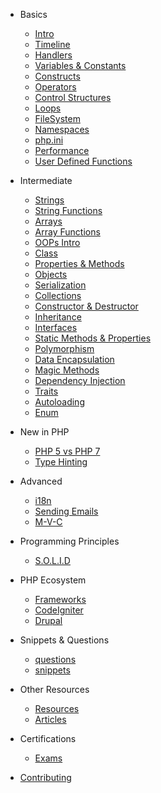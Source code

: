 - Basics

  - [Intro](basics/intro.md)
  - [Timeline](basics/timeline.md)
  - [Handlers](basics/handlers.md)
  - [Variables & Constants](basics/basics.md)
  - [Constructs](basics/functions.md)
  - [Operators](basics/operators.md)
  - [Control Structures](basics/control.md)
  - [Loops](basics/loops.md)
  - [FileSystem](basics/filesystem.md)
  - [Namespaces](basics/namespaces.md)
  - [php.ini](basics/config.md)
  - [Performance](basics/perf.md)
  - [User Defined Functions](basics/u_functions.md)

* Intermediate

  - [Strings](strings/index.md)
  - [String Functions](strings/str_functions.md)
  - [Arrays](arrays/index.md)
  - [Array Functions](arrays/array_functions.md)
  - [OOPs Intro](classes/oops.md)
  - [Class](classes/class.md)
  - [Properties & Methods](classes/properties.md)
  - [Objects](classes/object.md)
  - [Serialization](classes/serialize.md)
  - [Collections](classes/collection.md)
  - [Constructor & Destructor](magic_methods/constructor_destructor.md)
  - [Inheritance](inheritance/inheritance.md)
  - [Interfaces](interfaces/interfaces.md)
  - [Static Methods & Properties](classes/static.md)
  - [Polymorphism](polymorphism/polymorphism.md)
  - [Data Encapsulation](classes/encapsulation.md)
  - [Magic Methods](magic_methods/magic.md)
  - [Dependency Injection](new_php/dependency_injection.md)
  - [Traits](traits/traits.md)
  - [Autoloading](autoloading/autoloading.md)
  - [Enum](classes/enum.md)

* New in PHP

  - [PHP 5 vs PHP 7](new_php/php5_7.md)
  - [Type Hinting](new_php/type_hinting.md)

* Advanced

  - [i18n](advanced/i18n.md)
  - [Sending Emails](advanced/emails.md)
  - [M-V-C](advanced/mvc.md)

* Programming Principles

  - [S.O.L.I.D](programming_principles/solid.md)

* PHP Ecosystem

  - [Frameworks](frameworks/index.md)
  - [CodeIgniter](frameworks/codeigniter.md)
  - [Drupal](frameworks/drupal.md)

* Snippets & Questions

  - [questions](qa/questions.md)
  - [snippets](qa/snippets.md)

* Other Resources

  - [Resources](resources/res.md)
  - [Articles](resources/posts.md)

* Certifications

  - [Exams](certifications/exams.md)

* [Contributing](contribution/index.md)
